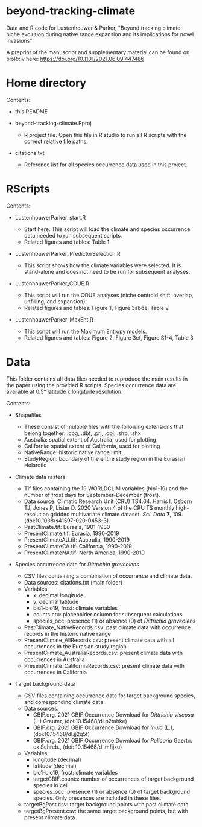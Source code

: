 # beyond-tracking-climate
Data and R code for Lustenhouwer &amp; Parker, "Beyond tracking climate: niche evolution during native range expansion and its implications for novel invasions"

A preprint of the manuscript and supplementary material can be found on bioRxiv here: https://doi.org/10.1101/2021.06.09.447486

# Home directory
Contents:
- this README

- beyond-tracking-climate.Rproj
  -  R project file. Open this file in R studio to run all R scripts with the correct relative file paths.

- citations.txt
  - Reference list for all species occurrence data used in this project. 

# RScripts
Contents:
- LustenhouwerParker_start.R
  - Start here. This script will load the climate and species occurrence data needed to run subsequent scripts. 
  - Related figures and tables: Table 1

- LustenhouwerParker_PredictorSelection.R
  - This script shows how the climate variables were selected. It is stand-alone and does not need to be run for subsequent analyses.

- LustenhouwerParker_COUE.R
  - This script will run the COUE analyses (niche centroid shift, overlap, unfilling, and expansion).
  - Related figures and tables: Figure 1, Figure 3abde, Table 2 

- LustenhouwerParker_MaxEnt.R
  - This script will run the Maximum Entropy models.
  - Related figures and tables: Figure 2, Figure 3cf, Figure S1-4, Table 3

# Data
This folder contains all data files needed to reproduce the main results in the paper using the provided R scripts. Species occurrence data are available at 0.5° latitude x longitude resolution.

Contents:
- Shapefiles 
  - These consist of multiple files with the following extensions that belong together: .cpg, .dbf, .prj, .qpj, .shp, .shx
  - Australia: spatial extent of Australia, used for plotting
  - California: spatial extent of California, used for plotting
  - NativeRange: historic native range limit
  - StudyRegion: boundary of the entire study region in the Eurasian Holarctic

- Climate data rasters
  - Tif files containing the 19 WORLDCLIM variables (bio1-19) and the number of frost days for September-December (frost).
  - Data source: Climatic Research Unit (CRU) TS4.04. Harris I, Osborn TJ, Jones P, Lister D. 2020 Version 4 of the CRU TS monthly high-resolution gridded multivariate climate dataset. <i>Sci. Data</i> <b>7</b>, 109. (doi:10.1038/s41597-020-0453-3)
  - PastClimate.tif: Eurasia, 1901-1930
  - PresentClimate.tif: Eurasia, 1990-2019
  - PresentClimateAU.tif: Australia, 1990-2019
  - PresentClimateCA.tif: California, 1990-2019
  - PresentClimateNA.tif: North America, 1990-2019

- Species occurrence data for <i>Dittrichia graveolens</i>
  - CSV files containing a combination of occurrence and climate data.
  - Data sources: citations.txt (main folder) 
  - Variables:
    - x: decimal longitude
    - y: decimal latitude
    - bio1-bio19, frost: climate variables
    - counts.cru: placeholder column for subsequent calculations
    - species_occ: presence (1) or absence (0) of <i>Dittrichia graveolens</i>   
  - PastClimate_NativeRecords.csv: past climate data with occurrence records in the historic native range 
  - PresentClimate_AllRecords.csv: present climate data with all occurrences in the Eurasian study region
  - PresentClimate_AustraliaRecords.csv: present climate data with occurrences in Australia
  - PresentClimate_CaliforniaRecords.csv: present climate data with occurrences in California

- Target background data
  - CSV files containing occurrence data for target background species, and corresponding climate data
  - Data sources: 
    - GBIF.org. 2021 GBIF Occurrence Download for <i>Dittrichia viscosa</i> (L.) Greuter, (doi:10.15468/dl.p2mhke)
    - GBIF.org. 2021 GBIF Occurrence Download for <i>Inula</i> (L.), (doi:10.15468/dl.jj2q5f)
    - GBIF.org. 2021 GBIF Occurrence Download for <i>Pulicaria</i> Gaertn. ex Schreb., (doi: 10.15468/dl.mfjjxu) 
  - Variables: 
    - longitude (decimal)
    - latitude (decimal)
    - bio1-bio19, frost: climate variables
    - targetGBIF.counts: number of occurrences of target background species in cell
    - species_occ: presence (1) or absence (0) of target background species. Only presences are included in these files.
  - targetBgPast.csv: target background points with past climate data
  - targetBgPresent.csv: the same target background points, but with present climate data
